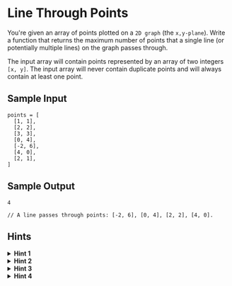 # Line Through Points

You're given an array of points plotted on a `2D graph` (the `x,y-plane`). Write a function that returns the maximum number of points that a single line (or potentially multiple lines) on the graph passes through.

The input array will contain points represented by an array of two integers `[x, y]`. The input array will never contain duplicate points and will always contain at least one point.

## Sample Input

```plaintext
points = [
  [1, 1],
  [2, 2],
  [3, 3],
  [0, 4],
  [-2, 6],
  [4, 0],
  [2, 1],
]
```

## Sample Output

```plaintext
4

// A line passes through points: [-2, 6], [0, 4], [2, 2], [4, 0].
```

## Hints

<details>
<summary><b>Hint 1</b></summary>

The brute-force approach to solve this problem is to consider every single pair of points and to form a line using them. Then, for each line, you determine how many points lie on that line by using the equation of the line you formed and checking if each point's coordinates solve the equation. This solution runs in `O(n^3)` time; can you come up with a better approach?

</details>

<details>
<summary><b>Hint 2</b></summary>

What does it mean if two lines have the same slope and share a point?

</details>

<details>
<summary><b>Hint 3</b></summary>

If two lines have the same slope and share a point, they're the same line. Try using a hash table to store the slopes of lines that pass through certain points. How does this help you write an algorithm that runs in `O(n^2)` time?

</details>

<details>
<summary><b>Hint 4</b></summary>

Loop through every single pair of points, picking a `p2` for every `p1` in order to form a line. For every pair `(p1, p2)`, store the slope of the formed line in a hash table, and map it to the number of points on that line. If you ever find two identical slopes for lines that both use the same point `p1`, you can consider these lines to be one and the same, meaning that points `p1`, `p2a`, and `p2b` are all on the same line; in those cases, update the number of points on the slope (the line) in the hash table accordingly. You'll need to reset the hash table at each change of `p1`.

</details>
